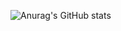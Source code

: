 ![Anurag's GitHub stats](https://github-readme-stats.vercel.app/api?username=Drkiller99&show_icons=true&theme=radical)

